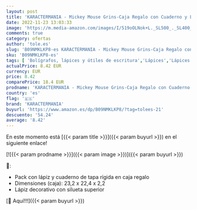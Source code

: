 ```yaml
---
layout: post
title: 'KARACTERMANIA - Mickey Mouse Grins-Caja Regalo con Cuaderno y Lápiz Fashion  Azul'
date: 2022-11-23 13:03:33
image: 'https://m.media-amazon.com/images/I/519oOLNok+L._SL500_._SL400_.jpg'
comments: true
category: ofertas
author: 'tole.es'
slug: 'B09NMKLKP8-es KARACTERMANIA - Mickey Mouse Grins-Caja Regalo con...'
sku: 'B09NMKLKP8-es'
tags: [ 'Bolígrafos, lápices y útiles de escritura','Lápices','Lápices de madera','Oficina y papelería','karactermania','lápiz','🇪🇸', ]
actualPrice: 8.42 EUR
currency: EUR
price: 8.42
comparePrice: 18.4 EUR
prodname: 'KARACTERMANIA - Mickey Mouse Grins-Caja Regalo con Cuaderno y Lápiz Fashion  Azul'
country: 'es'
flag: '🇪🇸'
brand: 'KARACTERMANIA'
buyurl: 'https://www.amazon.es/dp/B09NMKLKP8/?tag=tolees-21'
descuento: '54.24'
average: '8.42'
---
```


En este momento está [{{< param title >}}]({{< param buyurl >}}) en el siguiente enlace!

[![{{< param prodname >}}]({{< param image >}})]({{< param buyurl >}})

🔎:

- Pack con lápiz y cuaderno de tapa rígida en caja regalo
- Dimensiones (caja): 23,2 x 22,4 x 2,2
- Lápiz decorativo con silueta superior

[🛒 Aquí!!!]({{< param buyurl >}})
